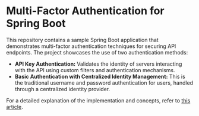 # Multi-Factor Authentication for Spring Boot

This repository contains a sample Spring Boot application that demonstrates multi-factor authentication techniques for
securing API endpoints. The project showcases the use of two authentication methods:

- **API Key Authentication:** Validates the identity of servers interacting with the API using custom filters and
  authentication mechanisms.
- **Basic Authentication with Centralized Identity Management:** This is the traditional username and password
  authentication for users, handled through a centralized identity provider.

For a detailed explanation of the implementation and concepts, refer
to [this article](https://medium.com/@LynneMunini/securing-your-spring-boot-3-app-multi-factor-authentication-with-api-key-and-basic-auth-e6835a3687d1).